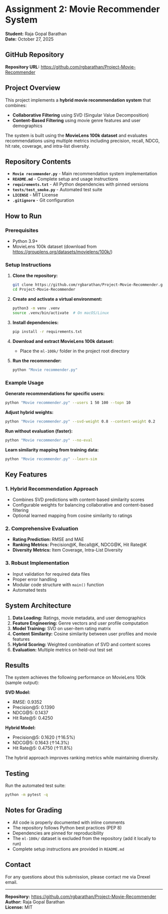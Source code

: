 # Assignment 2: Movie Recommender System

**Student:** Raja Gopal Barathan  
**Date:** October 27, 2025

## GitHub Repository

**Repository URL:** https://github.com/rgbarathan/Project-Movie-Recommender

## Project Overview

This project implements a **hybrid movie recommendation system** that combines:
- **Collaborative Filtering** using SVD (Singular Value Decomposition)
- **Content-Based Filtering** using movie genre features and user demographics

The system is built using the **MovieLens 100k dataset** and evaluates recommendations using multiple metrics including precision, recall, NDCG, hit rate, coverage, and intra-list diversity.

## Repository Contents

- **`Movie recommender.py`** - Main recommendation system implementation
- **`README.md`** - Complete setup and usage instructions
- **`requirements.txt`** - All Python dependencies with pinned versions
- **`tests/test_smoke.py`** - Automated test suite
- **`LICENSE`** - MIT License
- **`.gitignore`** - Git configuration

## How to Run

### Prerequisites
- Python 3.9+
- MovieLens 100k dataset (download from https://grouplens.org/datasets/movielens/100k/)

### Setup Instructions

1. **Clone the repository:**
   ```bash
   git clone https://github.com/rgbarathan/Project-Movie-Recommender.git
   cd Project-Movie-Recommender
   ```

2. **Create and activate a virtual environment:**
   ```bash
   python3 -m venv .venv
   source .venv/bin/activate  # On macOS/Linux
   ```

3. **Install dependencies:**
   ```bash
   pip install -r requirements.txt
   ```

4. **Download and extract MovieLens 100k dataset:**
   - Place the `ml-100k/` folder in the project root directory

5. **Run the recommender:**
   ```bash
   python "Movie recommender.py"
   ```

### Example Usage

**Generate recommendations for specific users:**
```bash
python "Movie recommender.py" --users 1 50 100 --topn 10
```

**Adjust hybrid weights:**
```bash
python "Movie recommender.py" --svd-weight 0.8 --content-weight 0.2
```

**Run without evaluation (faster):**
```bash
python "Movie recommender.py" --no-eval
```

**Learn similarity mapping from training data:**
```bash
python "Movie recommender.py" --learn-sim
```

## Key Features

### 1. Hybrid Recommendation Approach
- Combines SVD predictions with content-based similarity scores
- Configurable weights for balancing collaborative and content-based filtering
- Optional learned mapping from cosine similarity to ratings

### 2. Comprehensive Evaluation
- **Rating Prediction:** RMSE and MAE
- **Ranking Metrics:** Precision@K, Recall@K, NDCG@K, Hit Rate@K
- **Diversity Metrics:** Item Coverage, Intra-List Diversity

### 3. Robust Implementation
- Input validation for required data files
- Proper error handling
- Modular code structure with `main()` function
- Automated tests

## System Architecture

1. **Data Loading:** Ratings, movie metadata, and user demographics
2. **Feature Engineering:** Genre vectors and user profile computation
3. **Model Training:** SVD on user-item rating matrix
4. **Content Similarity:** Cosine similarity between user profiles and movie features
5. **Hybrid Scoring:** Weighted combination of SVD and content scores
6. **Evaluation:** Multiple metrics on held-out test set

## Results

The system achieves the following performance on MovieLens 100k (sample output):

**SVD Model:**
- RMSE: 0.9352
- Precision@5: 0.1390
- NDCG@5: 0.1437
- Hit Rate@5: 0.4250

**Hybrid Model:**
- Precision@5: 0.1620 (↑16.5%)
- NDCG@5: 0.1643 (↑14.3%)
- Hit Rate@5: 0.4750 (↑11.8%)

The hybrid approach improves ranking metrics while maintaining diversity.

## Testing

Run the automated test suite:
```bash
python -m pytest -q
```

## Notes for Grading

- All code is properly documented with inline comments
- The repository follows Python best practices (PEP 8)
- Dependencies are pinned for reproducibility
- The `ml-100k/` dataset is excluded from the repository (add it locally to run)
- Complete setup instructions are provided in `README.md`

## Contact

For any questions about this submission, please contact me via Drexel email.

---

**Repository:** https://github.com/rgbarathan/Project-Movie-Recommender  
**Author:** Raja Gopal Barathan  
**License:** MIT
